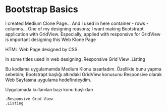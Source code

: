 # Bootstrap Basics

I created Medium Clone Page... And I used in here
container - rows - columns... One of my designing reasons;
I want making Bootstrapt application with GridView.
Especially, applied with responsive for GridView is important
designing this Web Klone Page

HTML Web Page designed by CSS.

In some titles used in web designing
    .Responsive Grid View
    .Listing


Bu kodlama uygulamamda Medium Klonu tasarladım.
Özellikle bunu yapma sebebim; Bootstrapt başlığı altındaki GridView konusunu
Responsive olarak Web Sayfasına uygulama hedefindeydim.

Uygulamada kullanılan bazı konu başlıkları

    .Responsive Grid View
    .Listing
